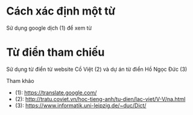 # Cách xác định một từ 

Sử dụng google dịch (1) để xem từ

# Từ điển tham chiếu

Sử dụng từ điển từ website Cồ Việt (2) và dự án từ điển Hồ Ngọc Đức (3) 

Tham khảo

* (1): https://translate.google.com/
* (2): http://tratu.coviet.vn/hoc-tieng-anh/tu-dien/lac-viet/V-V/na.html
* (3): https://www.informatik.uni-leipzig.de/~duc/Dict/